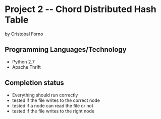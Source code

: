 # Project 2 --  Chord Distributed Hash Table
by Cristobal Forno

## Programming Languages/Technology
   - Python 2.7
   - Apache Thrift

## Completion status
   - Everything should run correctly
   - tested if the file writes to the correct node
   - tested if a node can read the file or not
   - tested if the file writes to the right node
